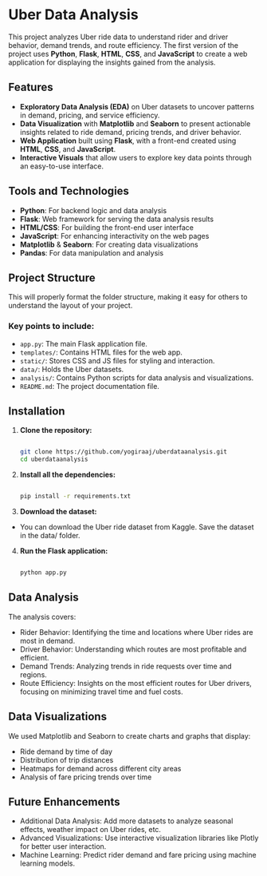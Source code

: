 # Uber Data Analysis

This project analyzes Uber ride data to understand rider and driver behavior, demand trends, and route efficiency. The first version of the project uses **Python**, **Flask**, **HTML**, **CSS**, and **JavaScript** to create a web application for displaying the insights gained from the analysis.

## Features

- **Exploratory Data Analysis (EDA)** on Uber datasets to uncover patterns in demand, pricing, and service efficiency.
- **Data Visualization** with **Matplotlib** and **Seaborn** to present actionable insights related to ride demand, pricing trends, and driver behavior.
- **Web Application** built using **Flask**, with a front-end created using **HTML**, **CSS**, and **JavaScript**.
- **Interactive Visuals** that allow users to explore key data points through an easy-to-use interface.

## Tools and Technologies

- **Python**: For backend logic and data analysis
- **Flask**: Web framework for serving the data analysis results
- **HTML/CSS**: For building the front-end user interface
- **JavaScript**: For enhancing interactivity on the web pages
- **Matplotlib** & **Seaborn**: For creating data visualizations
- **Pandas**: For data manipulation and analysis

## Project Structure

This will properly format the folder structure, making it easy for others to understand the layout of your project.

### Key points to include:
- `app.py`: The main Flask application file.
- `templates/`: Contains HTML files for the web app.
- `static/`: Stores CSS and JS files for styling and interaction.
- `data/`: Holds the Uber datasets.
- `analysis/`: Contains Python scripts for data analysis and visualizations.
- `README.md`: The project documentation file.

## Installation

1. **Clone the repository:**
   ```bash
   
   git clone https://github.com/yogiraaj/uberdataanalysis.git
   cd uberdataanalysis
   
2. **Install all the dependencies:**
   ```bash
   
   pip install -r requirements.txt

3. **Download the dataset:**

- You can download the Uber ride dataset from Kaggle. Save the dataset in the data/ folder.

4. **Run the Flask application:**
    ```bash
    
    python app.py

## Data Analysis
The analysis covers:

- Rider Behavior: Identifying the time and locations where Uber rides are most in demand.
- Driver Behavior: Understanding which routes are most profitable and efficient.
- Demand Trends: Analyzing trends in ride requests over time and regions.
- Route Efficiency: Insights on the most efficient routes for Uber drivers, focusing on minimizing travel time and fuel costs.

## Data Visualizations
We used Matplotlib and Seaborn to create charts and graphs that display:

- Ride demand by time of day
- Distribution of trip distances
- Heatmaps for demand across different city areas
- Analysis of fare pricing trends over time

## Future Enhancements

- Additional Data Analysis: Add more datasets to analyze seasonal effects, weather impact on Uber rides, etc.
- Advanced Visualizations: Use interactive visualization libraries like Plotly for better user interaction.
- Machine Learning: Predict rider demand and fare pricing using machine learning models.
